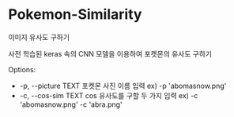 # Pokemon-Similarity
이미지 유사도 구하기

사전 학습된 keras 속의 CNN 모델을 이용하여 포켓몬의 유사도 구하기

Options:
-   -p, --picture TEXT  포켓몬 사진 이름 입력 ex) -p 'abomasnow.png'
-   -c, --cos-sim TEXT  cos 유사도를 구할 두 가지 입력 ex) -c 'abomasnow.png' -c 'abra.png'

